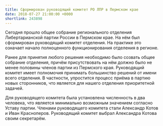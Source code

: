 ```yaml
---
title: Сформирован руководящий комитет РО ЛПР в Пермском крае
date: 2018-07-27 21:00:00 +0000
shortlink: 243898
---
```

Сегодня прошло общее собрание регионального отделения Либертарианской партии
России в Пермском крае. На нём был сформирован руководящий комитет отделения.
На практике это означает начало полноценного функционирования отделения
в регионе.

Ранее для принятия любого решения необходимо было созвать общее собрание
отделения, причём присутствовать на нём должно было не менее половины членов
партии из Пермского края. Руководящий комитет имеет полномочия принимать
большинство решений от имени всего отделения. В частности, упростится процесс
приёма в партию новых сторонников, что является для нашего отделения
приоритетной задачей.

Для руководящего комитета была установлена численность в два человека, что
является минимально возможным значением согласно Уставу партии. Членами
руководящего комитета стали Александр Котов и Иван Красноперов. Руководящий
комитет выбрал Александра Котова своим секретарём.
